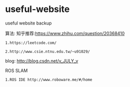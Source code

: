 # useful-website
useful website backup

算法:
  知乎推荐:https://www.zhihu.com/question/20368410
  
    1.https://leetcode.com/
    
    2.http://www.csie.ntnu.edu.tw/~u91029/

  blog:
	http://blog.csdn.net/v_JULY_v


ROS SLAM

	1.ROS IDE http://www.roboware.me/#/home
  
  
